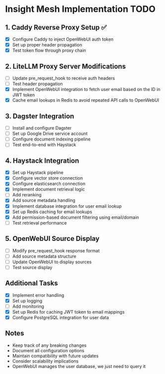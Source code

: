 # Insight Mesh Implementation TODO

## 1. Caddy Reverse Proxy Setup ✅
- [x] Configure Caddy to inject OpenWebUI auth token
- [x] Set up proper header propagation
- [x] Test token flow through proxy chain

## 2. LiteLLM Proxy Server Modifications
- [ ] Update pre_request_hook to receive auth headers
- [ ] Test header propagation
- [x] Implement OpenWebUI integration to fetch user email based on the ID in JWT token
- [x] Cache email lookups in Redis to avoid repeated API calls to OpenWebUI

## 3. Dagster Integration
- [ ] Install and configure Dagster
- [ ] Set up Google Drive service account
- [ ] Configure document indexing pipeline
- [ ] Test end-to-end with Haystack

## 4. Haystack Integration
- [x] Set up Haystack pipeline
- [x] Configure vector store connection
- [x] Configure elasticsearch connection
- [x] Implement document retrieval logic
- [ ] Add reranking
- [x] Add source metadata handling
- [x] Implement database integration for user email lookup
- [x] Set up Redis caching for email lookups
- [x] Add permission-based document filtering using email/domain
- [ ] Test retrieval performance

## 5. OpenWebUI Source Display
- [ ] Modify pre_request_hook response format
- [ ] Add source metadata structure
- [ ] Update OpenWebUI to display sources
- [ ] Test source display

## Additional Tasks
- [x] Implement error handling
- [x] Set up logging
- [ ] Add monitoring
- [x] Set up Redis for caching JWT token to email mappings
- [x] Configure PostgreSQL integration for user data

## Notes
- Keep track of any breaking changes
- Document all configuration options
- Maintain compatibility with future updates
- Consider scalability implications
- OpenWebUI manages the user database, we just need to query it 